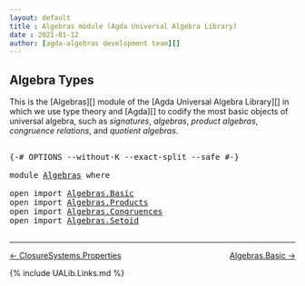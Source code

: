 ```yaml
---
layout: default
title : Algebras module (Agda Universal Algebra Library)
date : 2021-01-12
author: [agda-algebras development team][]
---
```


## <a id="algebra-types">Algebra Types</a>

This is the [Algebras][] module of the [Agda Universal Algebra Library][] in which we use type theory and [Agda][] to codify the most basic objects of universal algebra, such as *signatures*, *algebras*, *product algebras*, *congruence relations*, and *quotient algebras*.

<pre class="Agda">

<a id="476" class="Symbol">{-#</a> <a id="480" class="Keyword">OPTIONS</a> <a id="488" class="Pragma">--without-K</a> <a id="500" class="Pragma">--exact-split</a> <a id="514" class="Pragma">--safe</a> <a id="521" class="Symbol">#-}</a>

<a id="526" class="Keyword">module</a> <a id="533" href="Algebras.html" class="Module">Algebras</a> <a id="542" class="Keyword">where</a>

<a id="549" class="Keyword">open</a> <a id="554" class="Keyword">import</a> <a id="561" href="Algebras.Basic.html" class="Module">Algebras.Basic</a>
<a id="576" class="Keyword">open</a> <a id="581" class="Keyword">import</a> <a id="588" href="Algebras.Products.html" class="Module">Algebras.Products</a>
<a id="606" class="Keyword">open</a> <a id="611" class="Keyword">import</a> <a id="618" href="Algebras.Congruences.html" class="Module">Algebras.Congruences</a>
<a id="639" class="Keyword">open</a> <a id="644" class="Keyword">import</a> <a id="651" href="Algebras.Setoid.html" class="Module">Algebras.Setoid</a>

</pre>

-------------------------------------

[← ClosureSystems.Properties](ClosureSystems.Properties.html)
<span style="float:right;">[Algebras.Basic →](Algebras.Basic.html)</span>

{% include UALib.Links.md %}

[agda-algebras development team]: https://github.com/ualib/agda-algebras#the-agda-algebras-development-team

